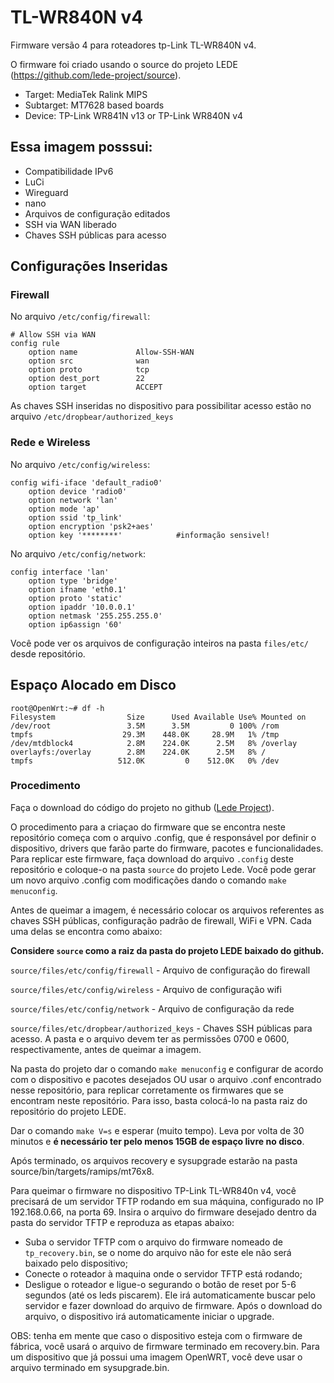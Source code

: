 # TL-WR840N v4

Firmware versão 4 para roteadores tp-Link TL-WR840N v4.

O firmware foi criado usando o source do projeto LEDE (https://github.com/lede-project/source).

- Target: MediaTek Ralink MIPS
- Subtarget: MT7628 based boards
- Device: TP-Link WR841N v13 or TP-Link WR840N v4

## Essa imagem posssui:

- Compatibilidade IPv6
- LuCi
- Wireguard
- nano
- Arquivos de configuração editados
- SSH via WAN liberado
- Chaves SSH públicas para acesso

## Configurações Inseridas

### Firewall
No arquivo ``/etc/config/firewall``:

```
# Allow SSH via WAN
config rule
	option name             Allow-SSH-WAN
	option src              wan
	option proto            tcp
	option dest_port        22
	option target           ACCEPT
```

As chaves SSH inseridas no dispositivo para possibilitar acesso estão no arquivo ``/etc/dropbear/authorized_keys``

### Rede e Wireless
No arquivo ``/etc/config/wireless``:

```
config wifi-iface 'default_radio0'
	option device 'radio0'
	option network 'lan'
	option mode 'ap'
	option ssid 'tp_link'
	option encryption 'psk2+aes'
	option key '********'            #informação sensivel!
```

No arquivo ``/etc/config/network``:

```
config interface 'lan'
	option type 'bridge'
	option ifname 'eth0.1'
	option proto 'static'
	option ipaddr '10.0.0.1'
	option netmask '255.255.255.0'
	option ip6assign '60'
```

Você pode ver os arquivos de configuração inteiros na pasta ``files/etc/`` desde repositório.

## Espaço Alocado em Disco

```
root@OpenWrt:~# df -h
Filesystem                Size      Used Available Use% Mounted on
/dev/root                 3.5M      3.5M         0 100% /rom
tmpfs                    29.3M    448.0K     28.9M   1% /tmp
/dev/mtdblock4            2.8M    224.0K      2.5M   8% /overlay
overlayfs:/overlay        2.8M    224.0K      2.5M   8% /
tmpfs                   512.0K         0    512.0K   0% /dev
```

### Procedimento

Faça o download do código do projeto no github ([Lede Project](https://github.com/lede-project/source)).

O procedimento para a criaçao do firmware que se encontra neste repositório começa com o arquivo .config, que é responsável por definir o dispositivo, drivers que farão parte do firmware, pacotes e funcionalidades. Para replicar este firmware, faça download do arquivo ``.config`` deste repositório e coloque-o na pasta ``source`` do projeto Lede. Você pode gerar um novo arquivo .config com modificações dando o comando ``make menuconfig``.

Antes de queimar a imagem, é necessário colocar os arquivos referentes as chaves SSH públicas, configuração padrão de firewall, WiFi e VPN. Cada uma delas se encontra como abaixo:

**Considere ``source`` como a raiz da pasta do projeto LEDE baixado do github.**

``source/files/etc/config/firewall`` - Arquivo de configuração do firewall

``source/files/etc/config/wireless`` - Arquivo de configuração wifi

``source/files/etc/config/network`` - Arquivo de configuração da rede

``source/files/etc/dropbear/authorized_keys`` - Chaves SSH públicas para acesso. A pasta e o arquivo devem ter as permissões 0700 e 0600, respectivamente, antes de queimar a imagem.

Na pasta do projeto dar o comando ``make menuconfig`` e configurar de acordo com o dispositivo e pacotes desejados OU usar o arquivo .conf encontrado nesse repositório, para replicar corretamente os firmwares que se encontram neste repositório. Para isso, basta colocá-lo na pasta raiz do repositório do projeto LEDE.

Dar o comando ``make V=s`` e esperar (muito tempo). Leva por volta de 30 minutos e **é necessário ter pelo menos 15GB de espaço livre no disco**.

Após terminado, os arquivos recovery e sysupgrade estarão na pasta source/bin/targets/ramips/mt76x8.

Para queimar o firmware no dispositivo TP-Link TL-WR840n v4, você precisará de um servidor TFTP rodando em sua máquina, configurado no IP 192.168.0.66, na porta 69. Insira o arquivo do firmware desejado dentro da pasta do servidor TFTP e reproduza as etapas abaixo:
- Suba o servidor TFTP com o arquivo do firmware nomeado de ``tp_recovery.bin``, se o nome do arquivo não for este ele não será baixado pelo dispositivo;
- Conecte o roteador à maquina onde o servidor TFTP está rodando;
- Desligue o roteador e ligue-o segurando o botão de reset por 5-6 segundos (até os leds piscarem). Ele irá automaticamente buscar pelo servidor e fazer download do arquivo de firmware.
Após o download do arquivo, o dispositivo irá automaticamente iniciar o upgrade.

OBS: tenha em mente que caso o dispositivo esteja com o firmware de fábrica, você usará o arquivo de firmware terminado em recovery.bin.
Para um dispositivo que já possui uma imagem OpenWRT, você deve usar o arquivo terminado em sysupgrade.bin.
